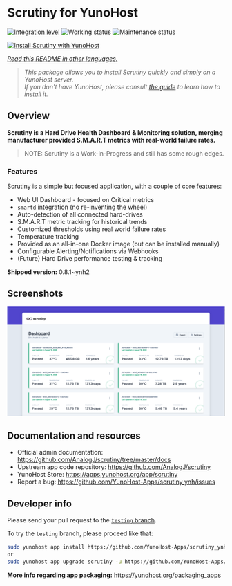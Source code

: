<!--
N.B.: This README was automatically generated by <https://github.com/YunoHost/apps/tree/master/tools/readme_generator>
It shall NOT be edited by hand.
-->

# Scrutiny for YunoHost

[![Integration level](https://dash.yunohost.org/integration/scrutiny.svg)](https://ci-apps.yunohost.org/ci/apps/scrutiny/) ![Working status](https://ci-apps.yunohost.org/ci/badges/scrutiny.status.svg) ![Maintenance status](https://ci-apps.yunohost.org/ci/badges/scrutiny.maintain.svg)

[![Install Scrutiny with YunoHost](https://install-app.yunohost.org/install-with-yunohost.svg)](https://install-app.yunohost.org/?app=scrutiny)

*[Read this README in other languages.](./ALL_README.md)*

> *This package allows you to install Scrutiny quickly and simply on a YunoHost server.*  
> *If you don't have YunoHost, please consult [the guide](https://yunohost.org/install) to learn how to install it.*

## Overview

**Scrutiny is a Hard Drive Health Dashboard & Monitoring solution, merging manufacturer provided S.M.A.R.T metrics with real-world failure rates.**

> NOTE: Scrutiny is a Work-in-Progress and still has some rough edges.

### Features

Scrutiny is a simple but focused application, with a couple of core features:

- Web UI Dashboard - focused on Critical metrics
- `smartd` integration (no re-inventing the wheel)
- Auto-detection of all connected hard-drives
- S.M.A.R.T metric tracking for historical trends
- Customized thresholds using real world failure rates
- Temperature tracking
- Provided as an all-in-one Docker image (but can be installed manually)
- Configurable Alerting/Notifications via Webhooks
- (Future) Hard Drive performance testing & tracking


**Shipped version:** 0.8.1~ynh2

## Screenshots

![Screenshot of Scrutiny](./doc/screenshots/dashboard.png)

## Documentation and resources

- Official admin documentation: <https://github.com/AnalogJ/scrutiny/tree/master/docs>
- Upstream app code repository: <https://github.com/AnalogJ/scrutiny>
- YunoHost Store: <https://apps.yunohost.org/app/scrutiny>
- Report a bug: <https://github.com/YunoHost-Apps/scrutiny_ynh/issues>

## Developer info

Please send your pull request to the [`testing` branch](https://github.com/YunoHost-Apps/scrutiny_ynh/tree/testing).

To try the `testing` branch, please proceed like that:

```bash
sudo yunohost app install https://github.com/YunoHost-Apps/scrutiny_ynh/tree/testing --debug
or
sudo yunohost app upgrade scrutiny -u https://github.com/YunoHost-Apps/scrutiny_ynh/tree/testing --debug
```

**More info regarding app packaging:** <https://yunohost.org/packaging_apps>
